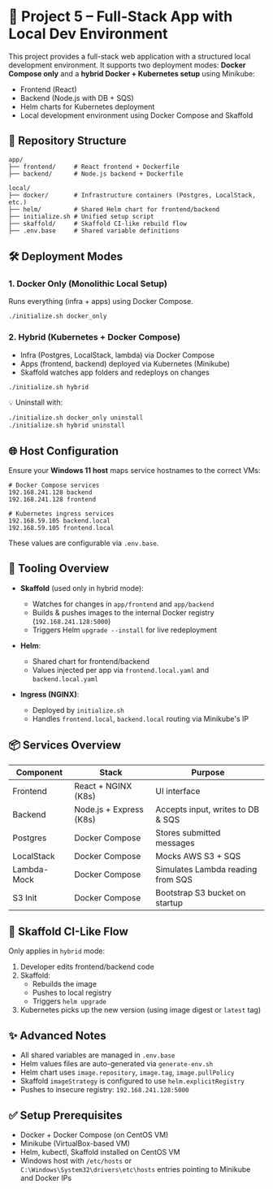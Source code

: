 # 🚀 Project 5 – Full-Stack App with Local Dev Environment

This project provides a full-stack web application with a structured local development environment. It supports two deployment modes:
**Docker Compose only** and a **hybrid Docker + Kubernetes setup** using Minikube:

* Frontend (React)
* Backend (Node.js with DB + SQS)
* Helm charts for Kubernetes deployment
* Local development environment using Docker Compose and Skaffold

## 📁 Repository Structure

```
app/
├── frontend/     # React frontend + Dockerfile
├── backend/      # Node.js backend + Dockerfile

local/
├── docker/       # Infrastructure containers (Postgres, LocalStack, etc.)
├── helm/         # Shared Helm chart for frontend/backend
├── initialize.sh # Unified setup script
├── skaffold/     # Skaffold CI-like rebuild flow
├── .env.base     # Shared variable definitions
```

## 🛠️ Deployment Modes

### 1. Docker Only (Monolithic Local Setup)

Runs everything (infra + apps) using Docker Compose.

```bash
./initialize.sh docker_only
```

### 2. Hybrid (Kubernetes + Docker Compose)

- Infra (Postgres, LocalStack, lambda) via Docker Compose
- Apps (frontend, backend) deployed via Kubernetes (Minikube)
- Skaffold watches app folders and redeploys on changes

```bash
./initialize.sh hybrid
```

💡 Uninstall with:

```bash
./initialize.sh docker_only uninstall
./initialize.sh hybrid uninstall
```

## 🌐 Host Configuration

Ensure your **Windows 11 host** maps service hostnames to the correct VMs:

```
# Docker Compose services
192.168.241.128 backend
192.168.241.128 frontend

# Kubernetes ingress services
192.168.59.105 backend.local
192.168.59.105 frontend.local
```

These values are configurable via `.env.base`.

## 🧰 Tooling Overview

- **Skaffold** (used only in hybrid mode):
  - Watches for changes in `app/frontend` and `app/backend`
  - Builds & pushes images to the internal Docker registry (`192.168.241.128:5000`)
  - Triggers Helm `upgrade --install` for live redeployment

- **Helm**:
  - Shared chart for frontend/backend
  - Values injected per app via `frontend.local.yaml` and `backend.local.yaml`

- **Ingress (NGINX)**:
  - Deployed by `initialize.sh`
  - Handles `frontend.local`, `backend.local` routing via Minikube's IP

## 📦 Services Overview

| Component     | Stack                     | Purpose                            |
|---------------|---------------------------|------------------------------------|
| Frontend      | React + NGINX (K8s)       | UI interface                       |
| Backend       | Node.js + Express (K8s)   | Accepts input, writes to DB & SQS  |
| Postgres      | Docker Compose            | Stores submitted messages          |
| LocalStack    | Docker Compose            | Mocks AWS S3 + SQS                 |
| Lambda-Mock   | Docker Compose            | Simulates Lambda reading from SQS  |
| S3 Init       | Docker Compose            | Bootstrap S3 bucket on startup     |

## 🔁 Skaffold CI-Like Flow

Only applies in `hybrid` mode:

1. Developer edits frontend/backend code
2. Skaffold:
   - Rebuilds the image
   - Pushes to local registry
   - Triggers `helm upgrade`
3. Kubernetes picks up the new version (using image digest or `latest` tag)

## ✨ Advanced Notes

- All shared variables are managed in `.env.base`
- Helm values files are auto-generated via `generate-env.sh`
- Helm chart uses `image.repository`, `image.tag`, `image.pullPolicy`
- Skaffold `imageStrategy` is configured to use `helm.explicitRegistry`
- Pushes to insecure registry: `192.168.241.128:5000`

## ✅ Setup Prerequisites

- Docker + Docker Compose (on CentOS VM)
- Minikube (VirtualBox-based VM)
- Helm, kubectl, Skaffold installed on CentOS VM
- Windows host with `/etc/hosts` or `C:\Windows\System32\drivers\etc\hosts` entries pointing to Minikube and Docker IPs
